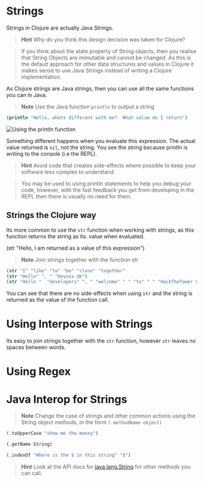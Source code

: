 # Strings

  Strings in Clojure are actually Java Strings.

> **Hint**  Why do you think this design decision was taken for Clojure?

> If you think about the state property of String objects, then you realise that String Objects are immutable and cannot be changed.  As this is the default approach for other data structures and values in Clojure it makes sense to use Java Strings instead of writing a Clojure implementation.

  As Clojure strings are Java strings, then you can use all the same functions you can in Java.

> **Note** Use the Java function `println` to output a string

```clojure
(println "Hello, whats different with me?  What value do I return")
```

![Using the println function](../images/clojure-playground-println.png)

 Something different happens when you evaluate this expression.  The actual value returned is `nil`, not the string.  You see the string because println is writing to the console (i.e the REPL).

> **Hint** Avoid code that creates side-effects where possible to keep your software less complex to understand.

> You may be used to using println statements to help you debug your code, however, with the fast feedback you get from developing in the REPL then there is usually no need for them.

## Strings the Clojure way

  Its more common to use the `str` function when working with strings, as this function returns the string as its. value when evaluated.

(str "Hello, I am returned as a value of this expression")

> **Note** Join strings together with the function str

```clojure
(str "I" "like" "to" "be" "close" "together"
(str "Hello" ", " "Devoxx UK")
(str "Hello "  "developers" ", " "welcome" " " "to" " " "HackTheTower UK")
```

  You can see that there are no side-effects when using `str` and the string is returned as the value of the function call.

# Using Interpose with Strings

Its easy to join strings together with the `str` function, however `str` leaves no spaces between words.

# Using Regex

# Java Interop for Strings
>
> **Note** Change the case of strings and other common actions using the String object methods, in the form `(.methodName object)`

```clojure
(.toUpperCase "show me the money")

(.getName String)

(.indexOf "Where is the $ in this string" "$")
```

> **Hint** Look at the API docs for [java.lang.String](http://docs.oracle.com/javase/8/docs/api/java/lang/String.html) for other methods you can call.
